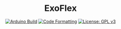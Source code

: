 <div id="ExoFlex" align="center">
   <h1>ExoFlex</h1>
    
 [![Arduino Build](https://github.com/EDP325/ExoFlex/actions/workflows/Arduino_test.yml/badge.svg)](https://github.com/EDP325/ExoFlex/actions/workflows/Arduino_test.yml)
 [![Code Formatting](https://github.com/BigJack325/ExoFlex/actions/workflows/code_formatting.yml/badge.svg)](https://github.com/BigJack325/ExoFlex/actions/workflows/code_formatting.yml)
 [![License: GPL v3](https://img.shields.io/badge/License-GPLv3-blue.svg?style=flat-square)](https://github.com/EDP325/ExoFlex/blob/main/LICENSE.md)

</div>

